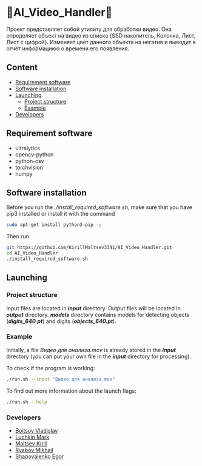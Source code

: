 # 🤖AI_Video_Handler🤖
Проект представляет собой утилиту для обработки видео. 
Она определяет объект на видео из списка {SSD накопитель, Колонка, Лист, Лист с цифрой}.
Изменяет цвет данного объекта на негатив и выводит в отчёт информациюо о времени его появления.


## Сontent
- [Requirement software](#requirement-software)
- [Software installation](#software-installation)
- [Launching](#launching)
  - [Project structure](project-structure)
  - [Example](#example)
- [Developers](#developers)

<a name="requirement-software"></a>

## Requirement software
- ultralytics
- opencv-python
- python-csv
- torchvision
- numpy

<a name="software-installation"></a>

## Software installation

Before you run the *./install_required_software.sh*, make sure that you have pip3 installed or install it with the command
```bash
sudo apt-get install python3-pip -y
```

Then run
```bash
git https://github.com/KirillMaltsev3341/AI_Video_Handler.git
cd AI_Video_Handler
./install_required_software.sh
```

<a name="launching"></a>

## Launching

<a name="project-structure"></a>

### Project structure

Input files are located in ***input*** directory. Output files will be located in ***output*** directory.
***models*** directory contains models for detecting objects (***digits_640.pt***) and digits (***objects_640.pt***).


<a name="example"></a>

### Example

Initially, a file *Видео для анализа.mov* is already stored in the ***input*** directory (you can put your own file in the ***input*** directory for processing).

To check if the program is working:
```bash
./run.sh --input "Видео для анализа.mov"
```

To find out more information about the launch flags:
```bash
./run.sh --help
```

<a name="developers"></a>

### Developers

  - [Boitsov Vladislav](#https://github.com/VladislavBoytsovfrom3341Clan)
  - [Luchkin Mark](#https://github.com/markluchkin)
  - [Maltsev Kirill](#https://github.com/KirillMaltsev3341)
  - [Ryabov	Mikhail](#https://github.com/Devilpoper)
  - [Shapovalenko Egor](#https://github.com/lastikp0)
